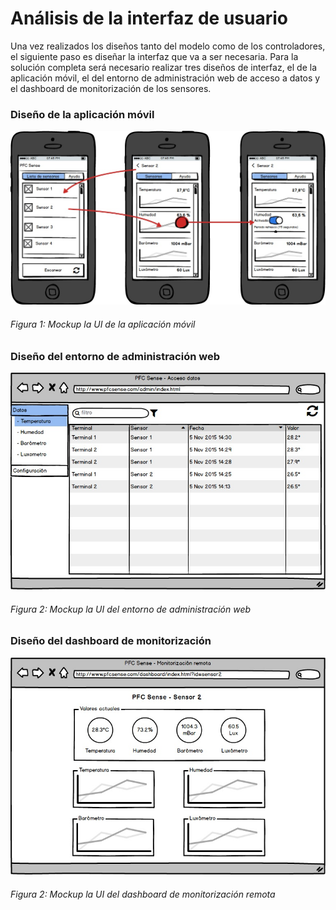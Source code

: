# Análisis de la interfaz de usuario

Una vez realizados los diseños tanto del modelo como de los controladores, el siguiente paso es diseñar la interfaz que va a ser necesaria. Para la solución completa será necesario realizar tres diseños de interfaz, el de la aplicación móvil, el del entorno de administración web de acceso a datos y el dashboard de monitorización de los sensores.


### Diseño de la aplicación móvil

![Figura 1](./imagenes/mockup_app_movil.jpg)
###### *Figura 1: Mockup la UI de la aplicación móvil*


### Diseño del entorno de administración web

![Figura 2](./imagenes/mockup_acceso_datos_web.jpg)
###### *Figura 2: Mockup la UI del entorno de administración web*


### Diseño del dashboard de monitorización

![Figura 1](./imagenes/mockup_monitorizacion_remota.jpg)
###### *Figura 2: Mockup la UI del dashboard de monitorización remota*